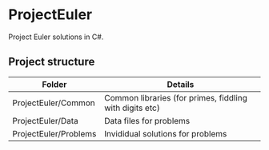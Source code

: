 # ProjectEuler
Project Euler solutions in C#.

## Project structure

| Folder | Details
|-----------------------|-----
| ProjectEuler/Common   | Common libraries (for primes, fiddling with digits etc)
| ProjectEuler/Data     | Data files for problems
| ProjectEuler/Problems | Invididual solutions for problems
